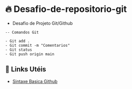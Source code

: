 # :fire: Desafio-de-repositorio-git
- Desafio de Projeto Git/Github

```
-- Comandos Git

- Git add .
- Git commit -m "Comentarios"
- Git status
- Git push origin main

```

## :link: Links Utéis
- [Sintaxe Basica Github](https://github.com/samuelikz)
